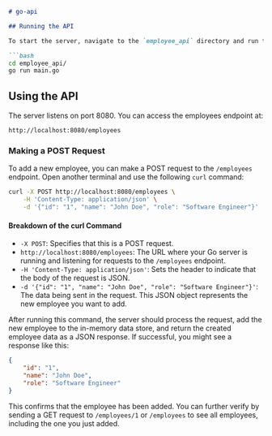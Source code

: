 
```markdown
# go-api

## Running the API

To start the server, navigate to the `employee_api` directory and run the main Go file:

```bash
cd employee_api/
go run main.go
```

## Using the API

The server listens on port 8080. You can access the employees endpoint at:

```
http://localhost:8080/employees
```

### Making a POST Request

To add a new employee, you can make a POST request to the `/employees` endpoint. Open another terminal and use the following `curl` command:

```bash
curl -X POST http://localhost:8080/employees \
    -H 'Content-Type: application/json' \
    -d '{"id": "1", "name": "John Doe", "role": "Software Engineer"}'
```

#### Breakdown of the curl Command

- `-X POST`: Specifies that this is a POST request.
- `http://localhost:8080/employees`: The URL where your Go server is running and listening for requests to the `/employees` endpoint.
- `-H 'Content-Type: application/json'`: Sets the header to indicate that the body of the request is JSON.
- `-d '{"id": "1", "name": "John Doe", "role": "Software Engineer"}'`: The data being sent in the request. This JSON object represents the new employee you want to add.

After running this command, the server should process the request, add the new employee to the in-memory data store, and return the created employee data as a JSON response. If successful, you might see a response like this:

```json
{
    "id": "1",
    "name": "John Doe",
    "role": "Software Engineer"
}
```

This confirms that the employee has been added. You can further verify by sending a GET request to `/employees/1` or `/employees` to see all employees, including the one you just added.
```
